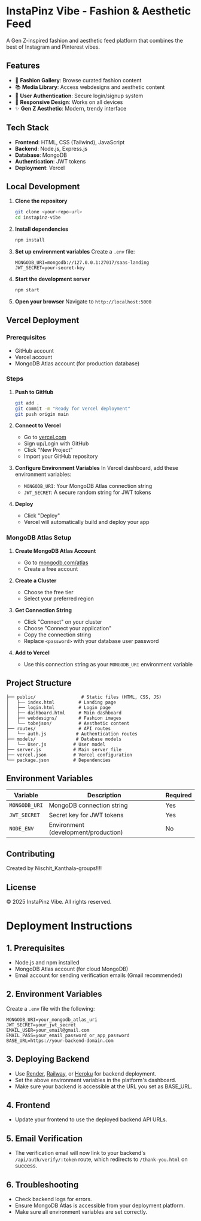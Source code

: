 # InstaPinz Vibe - Fashion & Aesthetic Feed

A Gen Z-inspired fashion and aesthetic feed platform that combines the best of Instagram and Pinterest vibes.

## Features

- 🎨 **Fashion Gallery**: Browse curated fashion content
- 📚 **Media Library**: Access webdesigns and aesthetic content
- 🔐 **User Authentication**: Secure login/signup system
- 📱 **Responsive Design**: Works on all devices
- ✨ **Gen Z Aesthetic**: Modern, trendy interface

## Tech Stack

- **Frontend**: HTML, CSS (Tailwind), JavaScript
- **Backend**: Node.js, Express.js
- **Database**: MongoDB
- **Authentication**: JWT tokens
- **Deployment**: Vercel

## Local Development

1. **Clone the repository**
   ```bash
   git clone <your-repo-url>
   cd instapinz-vibe
   ```

2. **Install dependencies**
   ```bash
   npm install
   ```

3. **Set up environment variables**
   Create a `.env` file:
   ```
   MONGODB_URI=mongodb://127.0.0.1:27017/saas-landing
   JWT_SECRET=your-secret-key
   ```

4. **Start the development server**
   ```bash
   npm start
   ```

5. **Open your browser**
   Navigate to `http://localhost:5000`

## Vercel Deployment

### Prerequisites
- GitHub account
- Vercel account
- MongoDB Atlas account (for production database)

### Steps

1. **Push to GitHub**
   ```bash
   git add .
   git commit -m "Ready for Vercel deployment"
   git push origin main
   ```

2. **Connect to Vercel**
   - Go to [vercel.com](https://vercel.com)
   - Sign up/Login with GitHub
   - Click "New Project"
   - Import your GitHub repository

3. **Configure Environment Variables**
   In Vercel dashboard, add these environment variables:
   - `MONGODB_URI`: Your MongoDB Atlas connection string
   - `JWT_SECRET`: A secure random string for JWT tokens

4. **Deploy**
   - Click "Deploy"
   - Vercel will automatically build and deploy your app

### MongoDB Atlas Setup

1. **Create MongoDB Atlas Account**
   - Go to [mongodb.com/atlas](https://mongodb.com/atlas)
   - Create a free account

2. **Create a Cluster**
   - Choose the free tier
   - Select your preferred region

3. **Get Connection String**
   - Click "Connect" on your cluster
   - Choose "Connect your application"
   - Copy the connection string
   - Replace `<password>` with your database user password

4. **Add to Vercel**
   - Use this connection string as your `MONGODB_URI` environment variable

## Project Structure

```
├── public/                 # Static files (HTML, CSS, JS)
│   ├── index.html         # Landing page
│   ├── login.html         # Login page
│   ├── dashboard.html     # Main dashboard
│   ├── webdesigns/        # Fashion images
│   └── tobejson/          # Aesthetic content
├── routes/                # API routes
│   └── auth.js           # Authentication routes
├── models/               # Database models
│   └── User.js          # User model
├── server.js            # Main server file
├── vercel.json          # Vercel configuration
└── package.json         # Dependencies
```

## Environment Variables

| Variable | Description | Required |
|----------|-------------|----------|
| `MONGODB_URI` | MongoDB connection string | Yes |
| `JWT_SECRET` | Secret key for JWT tokens | Yes |
| `NODE_ENV` | Environment (development/production) | No |

## Contributing

Created by Nischit_Kanthala-groups!!!!

## License

© 2025 InstaPinz Vibe. All rights reserved.

# Deployment Instructions

## 1. Prerequisites
- Node.js and npm installed
- MongoDB Atlas account (for cloud MongoDB)
- Email account for sending verification emails (Gmail recommended)

## 2. Environment Variables
Create a `.env` file with the following:
```
MONGODB_URI=your_mongodb_atlas_uri
JWT_SECRET=your_jwt_secret
EMAIL_USER=your_email@gmail.com
EMAIL_PASS=your_email_password_or_app_password
BASE_URL=https://your-backend-domain.com
```

## 3. Deploying Backend
- Use [Render](https://render.com/), [Railway](https://railway.app/), or [Heroku](https://heroku.com/) for backend deployment.
- Set the above environment variables in the platform's dashboard.
- Make sure your backend is accessible at the URL you set as BASE_URL.

## 4. Frontend
- Update your frontend to use the deployed backend API URLs.

## 5. Email Verification
- The verification email will now link to your backend's `/api/auth/verify/:token` route, which redirects to `/thank-you.html` on success.

## 6. Troubleshooting
- Check backend logs for errors.
- Ensure MongoDB Atlas is accessible from your deployment platform.
- Make sure all environment variables are set correctly. 